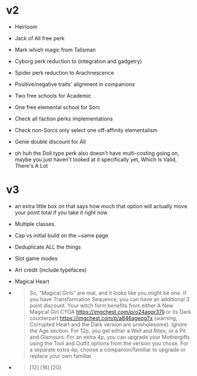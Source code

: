 # v2

- Heirloom
- Jack of All free perk
- Mark which magic from Talisman
- Cyborg perk reduction to (integration and gadgetry)
- Spider perk reduction to Arachnescence

- Positive/negative traits' alignment in companions

- Two free schools for Academic
- One free elemental school for Sorc
- Check all faction perks implementations

- Check non-Sorcs only select one off-affinity elementalism
- Genie double discount for All

- oh huh the Doll type perk also doesn't have multi-costing going on, maybe you just haven't looked at it specifically yet, Which Is Valid, There's A Lot

# v3

- an extra little box on that says how much that option will actually move your point total if you take it right now

- Multiple classes.
- Cap vs initial build on the ~same page
- Deduplicate ALL the things
- Slot game modes
- Art credit (include typefaces)

- Magical Heart
- > So, "Magical Girls" are real, and it looks like you might be one. If you have Transformation Sequence, you can have an additional 3 point discount. Your witch form benefits from either A New Magical Girl CYOA https://imgchest.com/p/o24aqqr37lj or its Dark counterpart https://imgchest.com/p/a846ageog7x (warning, Corrupted Heart and the Dark version are unwholesome). Ignore the Age section. For 12p, you get either a Well and Rites, or a Pit and Glamours. For an extra 4p, you can upgrade your Mothergifts using the Tool and Outfit options from the version you chose. For a separate extra 4p, choose a companion/familiar to upgrade or replace your own familiar.
- > [12] [16] [20]
